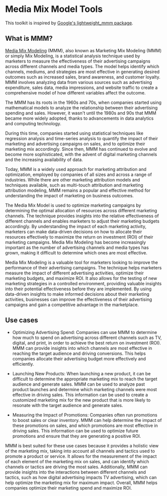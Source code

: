 # Media Mix Model Tools

This toolkit is inspired by 
[Google's lightweight_mmm package](https://github.com/google/lightweight_mmm).


## What is MMM?

[Media Mix Modeling](https://en.wikipedia.org/wiki/Marketing_mix_modeling) (MMM), also known as Marketing Mix Modeling (MMM) or simply Mix Modeling, is a statistical analysis technique used by marketers to measure the effectiveness of their advertising campaigns across different channels and media types. The model helps identify which channels, mediums, and strategies are most effective in generating desired outcomes such as increased sales, brand awareness, and customer loyalty. MMM involves analyzing data from various sources such as advertising expenditure, sales data, media impressions, and website traffic to create a comprehensive model of how different variables affect the outcome.

The MMM has its roots in the 1960s and 70s, when companies started using mathematical models to analyze the relationship between their advertising spending and sales. However, it wasn't until the 1980s and 90s that MMM became more widely adopted, thanks to advancements in data analytics and computing technology.

During this time, companies started using statistical techniques like regression analysis and time-series analysis to quantify the impact of their marketing and advertising campaigns on sales, and to optimize their marketing mix accordingly. Since then, MMM has continued to evolve and become more sophisticated, with the advent of digital marketing channels and the increasing availability of data.

Today, MMM is a widely used approach for marketing attribution and optimization, employed by companies of all sizes and across a range of industries. While there are other marketing attribution models and techniques available, such as multi-touch attribution and marketing attribution modeling, MMM remains a popular and effective method for understanding the impact of marketing on business outcomes.

The Media Mix Model is used to optimize marketing campaigns by determining the optimal allocation of resources across different marketing channels. The technique provides insights into the relative effectiveness of different channels and enables marketers to adjust their marketing budgets accordingly. By understanding the impact of each marketing activity, marketers can make data-driven decisions on how to allocate their resources effectively to maximize the return on investment (ROI) of their marketing campaigns. Media Mix Modeling has become increasingly important as the number of advertising channels and media types has grown, making it difficult to determine which ones are most effective.

Media Mix Modeling is a valuable tool for marketers looking to improve the performance of their advertising campaigns. The technique helps marketers measure the impact of different advertising activities, optimize their marketing budgets, and maximize ROI. It also allows for the testing of new marketing strategies in a controlled environment, providing valuable insights into their potential effectiveness before they are implemented. By using data-driven insights to make informed decisions about their marketing activities, businesses can improve the effectiveness of their advertising campaigns and gain a competitive advantage in the marketplace.

## Use cases

- Optimizing Advertising Spend: Companies can use MMM to determine how much to spend on advertising across different channels such as TV, digital, and print, in order to achieve the best return on investment (ROI). MMM can provide insights into which channels are most effective in reaching the target audience and driving conversions. This helps companies allocate their advertising budget more effectively and efficiently.

- Launching New Products: When launching a new product, it can be difficult to determine the appropriate marketing mix to reach the target audience and generate sales. MMM can be used to analyze past product launches and determine which marketing channels were most effective in driving sales. This information can be used to create a customized marketing mix for the new product that is more likely to resonate with the target audience and generate sales.

- Measuring the Impact of Promotions: Companies often run promotions to boost sales or clear inventory. MMM can help determine the impact of these promotions on sales, and which promotions are most effective in driving sales. This information can be used to optimize future promotions and ensure that they are generating a positive ROI.

MMM is best suited for these use cases because it provides a holistic view of the marketing mix, taking into account all channels and tactics used to promote a product or service. It allows for the measurement of the impact of each element of the marketing mix on sales, and can identify which channels or tactics are driving the most sales. Additionally, MMM can provide insights into the interactions between different channels and tactics, such as how digital advertising impacts TV advertising, which can help optimize the marketing mix for maximum impact. Overall, MMM helps companies optimize their marketing spend and maximize ROI.